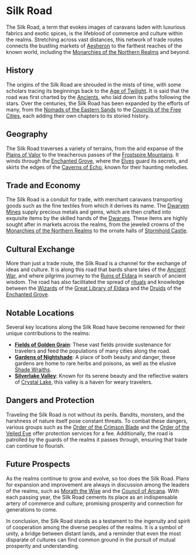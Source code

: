 # Silk Road

The Silk Road, a term that evokes images of caravans laden with luxurious fabrics and exotic spices, is the lifeblood of commerce and culture within the realms. Stretching across vast distances, this network of trade routes connects the bustling markets of [Aesheron](Aesheron.md) to the farthest reaches of the known world, including the [Monarchies of the Northern Realms](Monarchies%20of%20the%20Northern%20Realms.md) and beyond.

## History

The origins of the Silk Road are shrouded in the mists of time, with some scholars tracing its beginnings back to the [Age of Twilight](Age%20of%20Twilight.md). It is said that the road was first charted by the [Ancients](Ancients.md), who laid down its paths following the stars. Over the centuries, the Silk Road has been expanded by the efforts of many, from the [Nomads of the Eastern Sands](Nomads%20of%20the%20Eastern%20Sands.md) to the [Councils of the Free Cities](Councils%20of%20the%20Free%20Cities.md), each adding their own chapters to its storied history.

## Geography

The Silk Road traverses a variety of terrains, from the arid expanse of the [Plains of Valor](Plains%20of%20Valor.md) to the treacherous passes of the [Frostspire Mountains](Frostspire%20Mountains.md). It winds through the [Enchanted Grove](Enchanted%20Grove.md), where the [Elves](Elves.md) guard its secrets, and skirts the edges of the [Caverns of Echo](Caverns%20of%20Echo.md), known for their haunting melodies.

## Trade and Economy

The Silk Road is a conduit for trade, with merchant caravans transporting goods such as the fine textiles from which it derives its name. The [Dwarven Mines](Dwarven%20Mines.md) supply precious metals and gems, which are then crafted into exquisite items by the skilled hands of the [Dwarves](Dwarves.md). These items are highly sought after in markets across the realms, from the jeweled crowns of the [Monarchies of the Northern Realms](Monarchies%20of%20the%20Northern%20Realms.md) to the ornate halls of [Stormhold Castle](Stormhold%20Castle.md).

## Cultural Exchange

More than just a trade route, the Silk Road is a channel for the exchange of ideas and culture. It is along this road that bards share tales of the [Ancient War](Ancient%20War.md), and where pilgrims journey to the [Ruins of Eldara](Ruins%20of%20Eldara.md) in search of ancient wisdom. The road has also facilitated the spread of [rituals](rituals.md) and knowledge between the [Wizards](Wizards.md) of the [Great Library of Eldara](Great%20Library%20of%20Eldara.md) and the [Druids](Druids.md) of the [Enchanted Grove](Enchanted%20Grove.md).

## Notable Locations

Several key locations along the Silk Road have become renowned for their unique contributions to the realms:

- **[Fields of Golden Grain](Fields%20of%20Golden%20Grain.md)**: These vast fields provide sustenance for travelers and feed the populations of many cities along the road.
- **[Gardens of Nightshade](Gardens%20of%20Nightshade.md)**: A place of both beauty and danger, these gardens are home to rare herbs and poisons, as well as the elusive [Shade Wraiths](Shade%20Wraiths.md).
- **[Silverlake Valley](Silverlake%20Valley.md)**: Known for its serene beauty and the reflective waters of [Crystal Lake](Crystal%20Lake.md), this valley is a haven for weary travelers.

## Dangers and Protection

Traveling the Silk Road is not without its perils. Bandits, monsters, and the harshness of nature itself pose constant threats. To combat these dangers, various groups such as the [Order of the Crimson Blade](Order%20of%20the%20Crimson%20Blade.md) and the [Order of the Veiled Eye](Order%20of%20the%20Veiled%20Eye.md) offer protection services for a fee. Additionally, the road is patrolled by the guards of the realms it passes through, ensuring that trade can continue to flourish.

## Future Prospects

As the realms continue to grow and evolve, so too does the Silk Road. Plans for expansion and improvement are always in discussion among the leaders of the realms, such as [Morath the Wise](Morath%20the%20Wise.md) and the [Council of Arcana](Council%20of%20Arcana.md). With each passing year, the Silk Road cements its place as an indispensable artery of commerce and culture, promising prosperity and connection for generations to come.

In conclusion, the Silk Road stands as a testament to the ingenuity and spirit of cooperation among the diverse peoples of the realms. It is a symbol of unity, a bridge between distant lands, and a reminder that even the most disparate of cultures can find common ground in the pursuit of mutual prosperity and understanding.